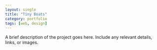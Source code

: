 ```yaml
---
layout: single
title: "Tiny Boats"
category: portfolio
tags: [web, design]
---
```


A brief description of the project goes here. Include any relevant details, links, or images.